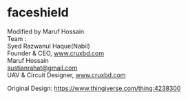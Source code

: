 # faceshield

Modified by Maruf Hossain 
</br>Team :
</br>Syed Razwanul Haque(Nabil)
</br>Founder & CEO, www.cruxbd.com
</br>Maruf Hossain
</br> sustianrahat@gmail.com
</br>UAV & Circuit Designer, www.cruxbd.com

Original Design: https://www.thingiverse.com/thing:4238300
